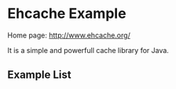 # Ehcache Example

Home page: http://www.ehcache.org/

It is a simple and powerfull cache library for Java. 

## Example List
